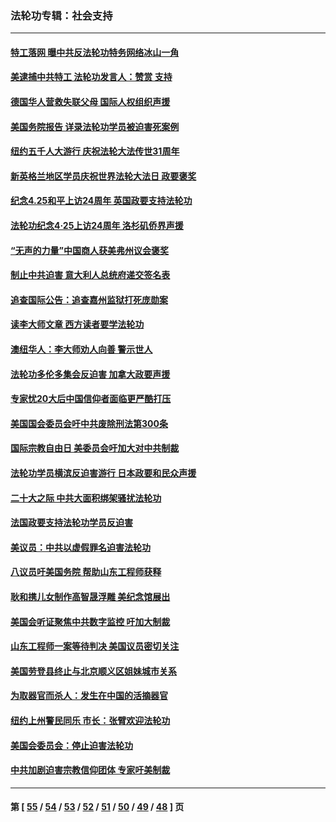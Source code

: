 ### 法轮功专辑：社会支持
---
#### [特工落网 曝中共反法轮功特务网络冰山一角](../../pages/nf4386/n14006412.md?06100430) 
#### [美逮捕中共特工 法轮功发言人：赞赏 支持](../../pages/nf4386/n14005107.md?06100430) 
#### [德国华人营救失联父母 国际人权组织声援](../../pages/nf4386/n14002019.md?06100430) 
#### [美国务院报告 详录法轮功学员被迫害死案例](../../pages/nf4386/n13997752.md?06100430) 
#### [纽约五千人大游行 庆祝法轮大法传世31周年](../../pages/nf4386/n13995110.md?06100430) 
#### [新英格兰地区学员庆祝世界法轮大法日 政要褒奖](../../pages/nf4386/n13990800.md?06100430) 
#### [纪念4.25和平上访24周年 英国政要支持法轮功](../../pages/nf4386/n13984057.md?06100430) 
#### [法轮功纪念4·25上访24周年 洛杉矶侨界声援](../../pages/nf4386/n13978796.md?06100430) 
#### [“无声的力量”中国商人获美弗州议会褒奖](../../pages/nf4386/n13941208.md?06100430) 
#### [制止中共迫害 意大利人总统府递交签名表](../../pages/nf4386/n13933726.md?06100430) 
#### [追查国际公告：追查嘉州监狱打死庞勋案](../../pages/nf4386/n13933461.md?06100430) 
#### [读李大师文章 西方读者要学法轮功](../../pages/nf4386/n13925142.md?06100430) 
#### [澳纽华人：李大师劝人向善 警示世人](../../pages/nf4386/n13924146.md?06100430) 
#### [法轮功多伦多集会反迫害 加拿大政要声援](../../pages/nf4386/n13881303.md?06100430) 
#### [专家忧20大后中国信仰者面临更严酷打压](../../pages/nf4386/n13874993.md?06100430) 
#### [美国国会委员会吁中共废除刑法第300条](../../pages/nf4386/n13868121.md?06100430) 
#### [国际宗教自由日 美委员会吁加大对中共制裁](../../pages/nf4386/n13855021.md?06100430) 
#### [法轮功学员横滨反迫害游行 日本政要和民众声援](../../pages/nf4386/n13847132.md?06100430) 
#### [二十大之际 中共大面积绑架骚扰法轮功](../../pages/nf4386/n13846381.md?06100430) 
#### [法国政要支持法轮功学员反迫害](../../pages/nf4386/n13841970.md?06100430) 
#### [美议员：中共以虚假罪名迫害法轮功](../../pages/nf4386/n13841083.md?06100430) 
#### [八议员吁美国务院 帮助山东工程师获释](../../pages/nf4386/n13836379.md?06100430) 
#### [耿和携儿女制作高智晟浮雕 美纪念馆展出](../../pages/nf4386/n13829624.md?06100430) 
#### [美国会听证聚焦中共数字监控 吁加大制裁](../../pages/nf4386/n13825083.md?06100430) 
#### [山东工程师一案等待判决 美国议员密切关注](../../pages/nf4386/n13815065.md?06100430) 
#### [美国劳登县终止与北京顺义区姐妹城市关系](../../pages/nf4386/n13811030.md?06100430) 
#### [为取器官而杀人：发生在中国的活摘器官](../../pages/nf4386/n13794731.md?06100430) 
#### [纽约上州警民同乐 市长：张臂欢迎法轮功](../../pages/nf4386/n13794375.md?06100430) 
#### [美国会委员会：停止迫害法轮功](../../pages/nf4386/n13788164.md?06100430) 
#### [中共加剧迫害宗教信仰团体 专家吁美制裁](../../pages/nf4386/n13780252.md?06100430) 

---
#### 第 [ [55](./55.md?06100430) / [54](./54.md?06100430) / [53](./53.md?06100430) / [52](./52.md?06100430) / [51](./51.md?06100430) / [50](./50.md?06100430) / [49](./49.md?06100430) / [48](./48.md?06100430) ] 页
